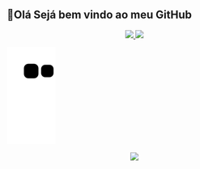  ## 👋Olá Sejá bem vindo ao meu GitHub 

</div>
<div align="center">
  <a href="https://github.com/deveduu">
  <img height="180em" src="https://github-readme-stats.vercel.app/api?username=deveduu&show_icons=true&theme=chartreuse-dark&include_all_commits=true&count_private=true"/>
  <img height="180em" src="https://github-readme-stats.vercel.app/api/top-langs/?username=deveduu&layout=compact&langs_count=7&theme=chartreuse-dark"/>
</div>
  
 ![Snake animation](https://github.com/rafaballerini/rafaballerini/blob/output/github-contribution-grid-snake.svg)
  <div align="center"> 
  <a href="https://www.linkedin.com/in/eduardolink/" target="_blank"><img src="https://img.shields.io/badge/-LinkedIn-%230077B5?style=for-the-badge&logo=linkedin&logoColor=white" target="_blank"></a> 
<!---
DevEduu/DevEduu is a ✨ special ✨ repository because its `README.md` (this file) appears on your GitHub profile.
You can click the Preview link to take a look at your changes.
--->
